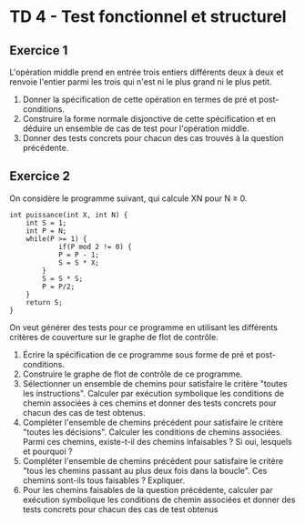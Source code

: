# TD 4 - Test fonctionnel et structurel

## Exercice 1
L'opération middle prend en entrée trois entiers différents deux à deux et renvoie l'entier parmi
les trois qui n'est ni le plus grand ni le plus petit.
1. Donner la spécification de cette opération en termes de pré et post-conditions.
2. Construire la forme normale disjonctive de cette spécification et en déduire un ensemble
de cas de test pour l'opération middle.
3. Donner des tests concrets pour chacun des cas trouvés à la question précédente.

## Exercice 2
On considère le programme suivant, qui calcule XN pour N ≥ 0.

```
int puissance(int X, int N) {
	int S = 1;
	int P = N;
	while(P >= 1) {
			if(P mod 2 != 0) {
			P = P - 1;
			S = S * X;
		}
		S = S * S;
		P = P/2;
	}
	return S;
}
```

On veut générer des tests pour ce programme en utilisant les différents critères de couverture sur le graphe de flot de contrôle.
1. Écrire la spécification de ce programme sous forme de pré et post-conditions.
2. Construire le graphe de flot de contrôle de ce programme.
3. Sélectionner un ensemble de chemins pour satisfaire le critère "toutes les instructions". Calculer par exécution symbolique les conditions de chemin associées à ces chemins et donner des tests concrets pour chacun des cas de test obtenus.
4. Compléter l'ensemble de chemins précédent pour satisfaire le critère "toutes les décisions". Calculer les conditions de chemins associées. Parmi ces chemins, existe-t-il des chemins infaisables ? Si oui, lesquels et pourquoi ?
5. Compléter l'ensemble de chemins précédent pour satisfaire le critère "tous les chemins passant au plus deux fois dans la boucle". Ces chemins sont-ils tous faisables ? Expliquer.
6. Pour les chemins faisables de la question précédente, calculer par exécution symbolique les conditions de chemin associées et donner des tests concrets pour chacun des cas de test obtenus